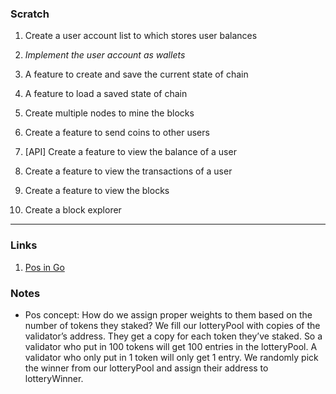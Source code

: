 ### Scratch

1. Create a user account list to which stores user balances
9. *Implement the user account as wallets*
2. A feature to create and save the current state of chain
3. A feature to load a saved state of chain
4. Create multiple nodes to mine the blocks
5. Create a feature to send coins to other users
6. [API] Create a feature to view the balance of a user
7. Create a feature to view the transactions of a user
8. Create a feature to view the blocks 

10. Create a block explorer

---

### Links

1. [Pos in Go](https://mycoralhealth.medium.com/code-your-own-proof-of-stake-blockchain-in-go-610cd99aa658)

### Notes

* Pos concept:
    How do we assign proper weights to them based on the number of tokens they staked?
    We fill our lotteryPool with copies of the validator’s address. They get a copy for each token they’ve staked. So a validator who put in 100 tokens will get 100 entries in the lotteryPool. A validator who only put in 1 token will only get 1 entry.
    We randomly pick the winner from our lotteryPool and assign their address to lotteryWinner.